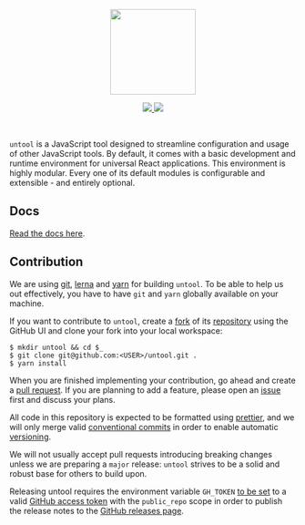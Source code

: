 <p align="center">
  <img
    width="150"
    height="150"
    src="https://avatars.githubusercontent.com/u/36716786?s=300"
  />
</p>

<p align="center">
  <a href="https://travis-ci.org/untool/untool">
    <img src="https://img.shields.io/travis/untool/untool/master.svg">
  </a>
  <a href="https://www.npmjs.com/package/untool">
    <img src="https://img.shields.io/npm/v/untool.svg">
  </a>
</p>
<p>&nbsp;</p>

`untool` is a JavaScript tool designed to streamline configuration and usage of other JavaScript tools. By default, it comes with a basic development and runtime environment for universal React applications. This environment is highly modular. Every one of its default modules is configurable and extensible - and entirely optional.

## Docs

[Read the docs here](https://github.com/untool/untool/tree/v1.x/DOCUMENTATION.md).

## Contribution

We are using [git](https://git-scm.com), [lerna](https://lernajs.io) and [yarn](https://yarnpkg.com/en/) for building `untool`. To be able to help us out effectively, you have to have `git` and `yarn` globally available on your machine.

If you want to contribute to `untool`, create a [fork](https://help.github.com/articles/about-forks/) of its [repository](https://github.com/untool/untool/fork) using the GitHub UI and clone your fork into your local workspace:

```text
$ mkdir untool && cd $_
$ git clone git@github.com:<USER>/untool.git .
$ yarn install
```

When you are finished implementing your contribution, go ahead and create a [pull request](https://help.github.com/articles/creating-a-pull-request/). If you are planning to add a feature, please open an [issue](https://github.com/untool/untool/issues/new) first and discuss your plans.

All code in this repository is expected to be formatted using [prettier](https://prettier.io), and we will only merge valid [conventional commits](https://conventionalcommits.org) in order to enable automatic [versioning](https://semver.org).

We will not usually accept pull requests introducing breaking changes unless we are preparing a `major` release: `untool` strives to be a solid and robust base for others to build upon.

Releasing untool requires the environment variable `GH_TOKEN` [to be set](https://github.com/lerna/lerna/tree/master/commands/version#--github-release) to a valid [GitHub access token](https://help.github.com/en/articles/creating-a-personal-access-token-for-the-command-line) with the `public_repo` scope in order to publish the release notes to the [GitHub releases page](https://github.com/untool/untool/releases).
